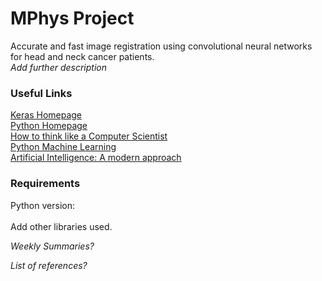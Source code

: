 # MPhys Project 
Accurate and fast image registration using convolutional neural networks for head and neck cancer patients.<br>
*Add further description*<br>

### Useful Links
[Keras Homepage](https://keras.io/ "Keras Documentation") <br>
[Python Homepage](https://www.python.org/ "Python Documentation") <br> 
[How to think like a Computer Scientist](http://interactivepython.org/runestone/static/thinkcspy/index.html)<br>
[Python Machine Learning](https://ebookcentral.proquest.com/lib/manchester/detail.action?docID=4191233)<br>
[Artificial Intelligence: A modern approach](http://thuvien.thanglong.edu.vn:8081/dspace/bitstream/DHTL_123456789/4010/1/CS503-2.pdf)<br>

### Requirements
Python version:<br><br>
Add other libraries used.<br>

*Weekly Summaries?*

*List of references?*
